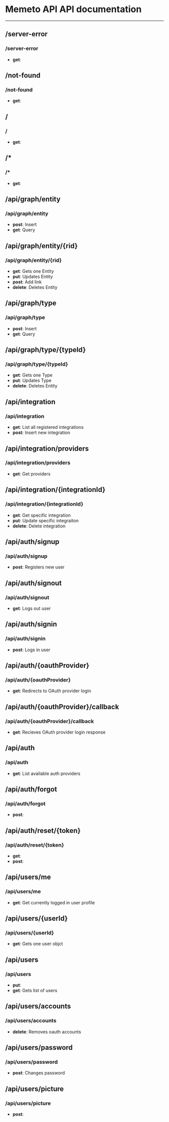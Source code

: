 # Memeto API API documentation

---

## /server-error

### /server-error

* **get**: 

## /not-found

### /not-found

* **get**: 

## /

### /

* **get**: 

## /*

### /*

* **get**: 

## /api/graph/entity

### /api/graph/entity

* **post**: Insert
* **get**: Query

## /api/graph/entity/{rid}

### /api/graph/entity/{rid}

* **get**: Gets one Entity
* **put**: Updates Entity
* **post**: Add link
* **delete**: Deletes Entity

## /api/graph/type

### /api/graph/type

* **post**: Insert
* **get**: Query

## /api/graph/type/{typeId}

### /api/graph/type/{typeId}

* **get**: Gets one Type
* **put**: Updates Type
* **delete**: Deletes Entity

## /api/integration

### /api/integration

* **get**: List all registered integrations
* **post**: Insert new integration

## /api/integration/providers

### /api/integration/providers

* **get**: Get providers

## /api/integration/{integrationId}

### /api/integration/{integrationId}

* **get**: Get specific integration
* **put**: Update specific integraiton
* **delete**: Delete integration

## /api/auth/signup

### /api/auth/signup

* **post**: Registers new user

## /api/auth/signout

### /api/auth/signout

* **get**: Logs out user

## /api/auth/signin

### /api/auth/signin

* **post**: Logs in user

## /api/auth/{oauthProvider}

### /api/auth/{oauthProvider}

* **get**: Redirects to OAuth provider login

## /api/auth/{oauthProvider}/callback

### /api/auth/{oauthProvider}/callback

* **get**: Recieves OAuth provider login response

## /api/auth

### /api/auth

* **get**: List available auth providers

## /api/auth/forgot

### /api/auth/forgot

* **post**: 

## /api/auth/reset/{token}

### /api/auth/reset/{token}

* **get**: 
* **post**: 

## /api/users/me

### /api/users/me

* **get**: Get currently logged in user profile

## /api/users/{userId}

### /api/users/{userId}

* **get**: Gets one user objct

## /api/users

### /api/users

* **put**: 
* **get**: Gets list of users

## /api/users/accounts

### /api/users/accounts

* **delete**: Removes oauth accounts

## /api/users/password

### /api/users/password

* **post**: Changes password

## /api/users/picture

### /api/users/picture

* **post**: 

